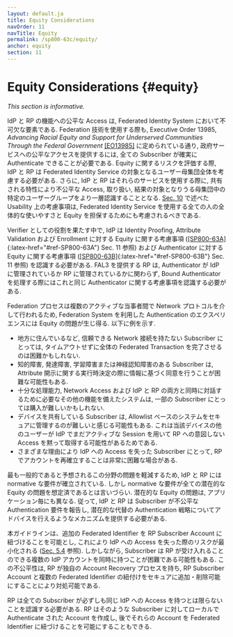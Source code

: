 ```yaml
---
layout: default.ja
title: Equity Considerations
navOrder: 11
navTitle: Equity
permalink: /sp800-63c/equity/
anchor: equity
section: 11
---
```


# Equity Considerations {#equity}

_This section is informative._

<!--
Equitable access to the functions of IdPs and RPs is an essential element of a federated identity system. The ability for all subscribers to authenticate reliably is required to provide equitable access to government services, even when using federation technology, as specified in Executive Order 13985, _Advancing Racial Equity and Support for Underserved Communities Through the Federal Government_ [[EO13985]](references.md#ref-EO13985). In assessing equity risks, IdPs and RPs should consider the overall user population served by their federated identity service. Additionally, IdPs and RPs further identify groups of users within the population whose shared characteristics can cause them to be subject to inequitable access, treatment, or outcomes when using that service. The Usability Considerations provided in [Sec. 10](../sec10_usability.md#usability) should also be considered to help ensure the overall usability and equity for all persons using federated identity services.
-->

IdP と RP の機能への公平な Access は, Federated Identity System において不可欠な要素である.
Federation 技術を使用する際も, Executive Order 13985, _Advancing Racial Equity and Support for Underserved Communities Through the Federal Government_ [[EO13985]](references.md#ref-EO13985) に定められている通り, 政府サービスへの公平なアクセスを提供するには, 全ての Subscriber が確実に Authenticate できることが必要である.
Equity に関するリスクを評価する際, IdP と RP は Federated Identity Service の対象となるユーザー母集団全体を考慮する必要がある.
さらに, IdP と RP はそれらのサービスを使用する際に, 共有される特性により不公平な Access, 取り扱い, 結果の対象となりうる母集団中の特定のユーザーグループをより一層認識することとなる.
[Sec. 10](../sec10_usability.md#usability) で述べた Usability 上の考慮事項は, Federated Identity Service を使用する全ての人の全体的な使いやすさと Equity を担保するためにも考慮されるべきである.

<!--
In its role as the verifier, the IdP needs to be aware of equity considerations related to identity proofing, attribute validation, and enrollment as enumerated in [[SP800-63A]](../_sp800-63a/sec11_equity.md#sec11){:latex-href="#ref-SP800-63A"} Sec. 11 and equity considerations concerning authenticators as enumerated in [[SP800-63B]](../_sp800-63b/sec11_equity.md#sec11){:latex-href="#ref-SP800-63B"} Sec. 11. An RP offering FAL3 will also need to be aware of these same authenticator considerations when processing bound authenticators, whether the authenticators are managed at the IdP or RP.
-->

Verifier としての役割を果たす中で, IdP は Identity Proofing, Attribute Validation および Enrollment に対する Equity に関する考慮事項 ([[SP800-63A]](../_sp800-63a/sec11_equity.md#sec11){:latex-href="#ref-SP800-63A"} Sec. 11 参照) および Authenticator に対する Equity に関する考慮事項 ([[SP800-63B]](../_sp800-63b/sec11_equity.md#sec11){:latex-href="#ref-SP800-63B"} Sec. 11 参照) を認識する必要がある.
FAL3 を提供する RP は, Authenticator が IdP に管理されているか RP に管理されているかに関わらず, Bound Authenticator を処理する際にはこれと同じ Authenticator に関する考慮事項を認識する必要がある.

<!--
Since the federation process takes place over a network protocol between multiple active parties, the experience of authenticating using the federation system may present equity problems, such as the following examples:
-->

Federation プロセスは複数のアクティブな当事者間で Network プロトコルを介して行われるため, Federation System を利用した Authentication のエクスペリエンスには Equity の問題が生じ得る. 以下に例を示す.

<!--
* Completing the entire federated transaction without timing out may be difficult for subscribers without a reliable network connection, such as those in rural areas.
* It may be difficult to provide informed consent for a runtime decision regarding the release of attributes for subscribers with intellectual, developmental, learning, or neurocognitive difficulties.
* Systems with sufficient processing power, network access, and other features required to interact with both the IdP and the RP simultaneously may be difficult to afford for some subscribers.
* Subscribers that share devices may find allowlist-based systems difficult to manage securely, as other users of the device could silently gain unintended access to an RP through a session still active at the IdP.
* It could be prohibitively difficult to re-establish an account at the RP for subscribers who lose access to their IdP for any of a variety of reasons.
-->

* 地方に住んでいるなど, 信頼できる Network 接続を持たない Subscriber にとっては, タイムアウトせずに全体の Federated Transaction を完了させるのは困難かもしれない.
* 知的障害, 発達障害, 学習障害または神経認知障害のある Subscriber は, Attribute 開示に関する実行時決定の際に情報に基づく同意を行うことが困難な可能性もある.
* 十分な処理能力, Network Access および IdP と RP の両方と同時に対話するために必要なその他の機能を備えたシステムは, 一部の Subscriber にとっては購入が難しいかもしれない.
* デバイスを共有している Subscriber は, Allowlist ベースのシステムをセキュアに管理するのが難しいと感じる可能性もある. これは当該デバイスの他のユーザーが IdP でまだアクティブな Session を用いて RP への意図しない Access を黙って取得する可能性があるためである.
* さまざまな理由により IdP への Access を失った Subscriber にとって, RP でアカウントを再確立することは非常に困難な場合がある.

<!--
Normative requirements have been established requiring IdPs and RPs to mitigate the problems in this area that are expected to be most common. However, normative requirements are unlikely to have anticipated all potential equity problems. Potential equity problems also will vary for different applications. Accordingly, IdPs and RPs need to provide mechanisms for subscribers to report inequitable authentication requirements and to advise them on potential alternative authentication strategies.
-->

最も一般的であると予想されるこの分野の問題を軽減するため, IdP と RP には normative な要件が確立されている.
しかし normative な要件が全ての潜在的な Equity の問題を想定済であるとは言いづらい.
潜在的な Equity の問題は, アプリケーション毎にも異なる.
従って, IdP と RP は Subscriber が不公平な Authentication 要件を報告し, 潜在的な代替の Authentication 戦略についてアドバイスを行えるようなメカニズムを提供する必要がある.

<!--
This guideline allows the binding of additional federated identifiers to an RP subscriber account to minimize the risk of IdP access loss (see [Sec. 5.4](sec5_federation.md#rp-account)). However, a subscriber might find it difficult to have multiple IdP accounts that are acceptable to the RP at the same time. This inequity can be addressed by having the RP having its own account recovery process that allows for the secure binding and unbinding of multiple federated identifiers from the RP subscriber account.
-->

本ガイドラインは、追加の Federated Identifier を RP Subscriber Account に紐づけることを可能とし, これにより IdP への Access を失った際のリスクが最小化される ([Sec. 5.4](sec5_federation.md#rp-account) 参照).
しかしながら, Subscriber は RP が受け入れることのできる複数の IdP アカウントを同時に持つことが困難である可能性もある.
この不公平性は, RP が独自の Account Recovery プロセスを持ち, RP Subscriber Account と複数の Federated Identifier の紐付けをセキュアに追加・削除可能にすることにより対処可能である.

<!--
RPs need to be aware that not all subscribers will necessarily have access to the same IdPs. The RPs can institute locally authenticated accounts for such subscribers, and later allow binding of those accounts to federated identifiers.
-->

RP は全ての Subscriber が必ずしも同じ IdP への Access を持つとは限らないことを認識する必要がある.
RP はそのような Subscriber に対してローカルで Authenticate された Account を作成し, 後でそれらの Account を Federated Identifier に紐づけることを可能にすることもできる.
